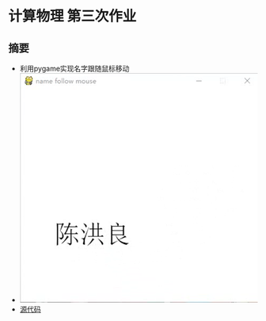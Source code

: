 # 计算物理 第三次作业

## 摘要

- 利用pygame实现名字跟随鼠标移动
- ![程序截图](https://github.com/HollandChen/Computational_Physics_N2015301020067/blob/master/Exercise-03/w/20170922204443.png)
- [源代码](https://github.com/HollandChen/Computational_Physics_N2015301020067/blob/master/Exercise-03/source%20code) 
